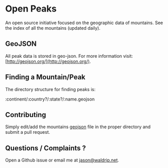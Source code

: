 # Open Peaks
An open source initiative focused on the geographic data of mountains. See the index of all the mountains (updated daily).

## GeoJSON

All peak data is stored in geo-json. For more information visit: [http://geojson.org/](http://geojson.org/).

## Finding a Mountain/Peak

The directory structure for finding peaks is:

:continent/:country?/:state?/:name.geojson

## Contributing

Simply edit/add the mountains [geojson](http://geojson.org/) file in the proper directory and submit a pull request.

## Questions / Complaints ?

Open a Github issue or email me at [jason@waldrip.net](mailto:jason@waldrip.net).
